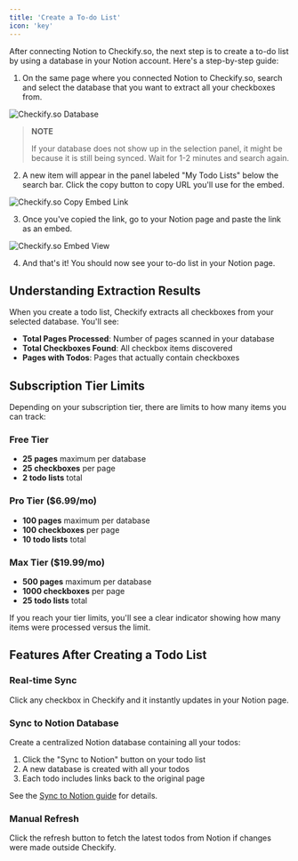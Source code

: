 ```yaml
---
title: 'Create a To-do List'
icon: 'key'
---
```


After connecting Notion to Checkify.so, the next step is to create a to-do list
by using a database in your Notion account. Here's a step-by-step guide:

1. On the same page where you connected Notion to Checkify.so, search and select
   the database that you want to extract all your checkboxes from.

![Checkify.so Database](/docs/database-notion.png)

> **NOTE**
>
> If your database does not show up in the selection panel, it might be because
> it is still being synced. Wait for 1-2 minutes and search again.

2. A new item will appear in the panel labeled "My Todo Lists" below the search
   bar. Click the copy button to copy URL you'll use for the embed.

![Checkify.so Copy Embed Link](/docs/copy-embed-link.png)

3. Once you've copied the link, go to your Notion page and paste the link as an
   embed. 

![Checkify.so Embed View](/docs/embed-view.png)

4. And that's it! You should now see your to-do list in your Notion page.

## Understanding Extraction Results

When you create a todo list, Checkify extracts all checkboxes from your selected database. You'll see:

- **Total Pages Processed**: Number of pages scanned in your database
- **Total Checkboxes Found**: All checkbox items discovered
- **Pages with Todos**: Pages that actually contain checkboxes

## Subscription Tier Limits

Depending on your subscription tier, there are limits to how many items you can track:

### Free Tier
- **25 pages** maximum per database
- **25 checkboxes** per page
- **2 todo lists** total

### Pro Tier ($6.99/mo)
- **100 pages** maximum per database
- **100 checkboxes** per page
- **10 todo lists** total

### Max Tier ($19.99/mo)
- **500 pages** maximum per database
- **1000 checkboxes** per page
- **25 todo lists** total

If you reach your tier limits, you'll see a clear indicator showing how many items were processed versus the limit.

## Features After Creating a Todo List

### Real-time Sync
Click any checkbox in Checkify and it instantly updates in your Notion page.

### Sync to Notion Database
Create a centralized Notion database containing all your todos:
1. Click the "Sync to Notion" button on your todo list
2. A new database is created with all your todos
3. Each todo includes links back to the original page

See the [Sync to Notion guide](/docs/sync-to-notion) for details.

### Manual Refresh
Click the refresh button to fetch the latest todos from Notion if changes were made outside Checkify.